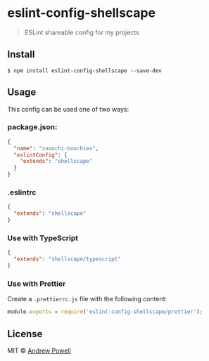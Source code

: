 # eslint-config-shellscape

> ESLint shareable config for my projects

## Install

```
$ npm install eslint-config-shellscape --save-dev
```

## Usage

This config can be used one of two ways:

### package.json:

```json
{
  "name": "snoochi-boochies",
  "eslintConfig": {
    "extends": "shellscape"
  }
}
```

### .eslintrc

```json
{
  "extends": "shellscape"
}
```

### Use with TypeScript

```json
{
  "extends": "shellscape/typescript"
}
```

### Use with Prettier

Create a `.prettierrc.js` file with the following content:

```js
module.exports = require('eslint-config-shellscape/prettier');
```

## License

MIT © [Andrew Powell](http://shellscape.org)
